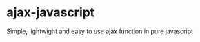ajax-javascript
===============

Simple, lightwight and easy to use ajax function in pure javascript
